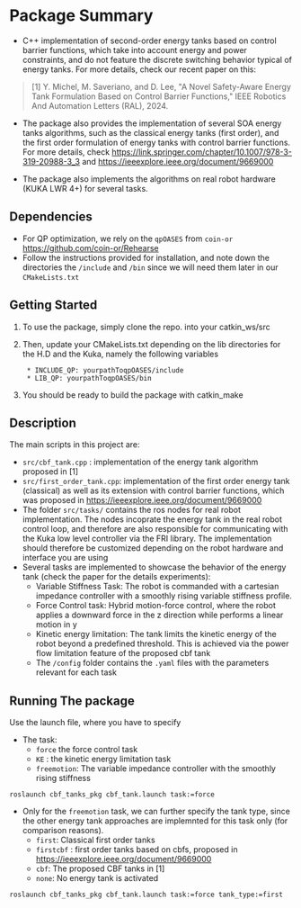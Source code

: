 # Package Summary

- C++ implementation of second-order energy tanks based on control barrier functions, which take into account energy and power constraints, and do not feature the discrete switching behavior typical of energy tanks. For more details, check our recent paper on this:


> [1] Y. Michel, M. Saveriano, and D. Lee, "A Novel Safety-Aware Energy Tank Formulation Based on Control Barrier Functions," IEEE Robotics And Automation Letters (RAL), 2024.

- The package also provides the implementation of several SOA energy tanks algorithms, such as the classical energy tanks (first order), and the first order formulation of energy tanks with control barrier functions. For more details, check https://link.springer.com/chapter/10.1007/978-3-319-20988-3_3 and
https://ieeexplore.ieee.org/document/9669000

- The package also implements the algorithms on real robot hardware (KUKA LWR  4+) for several tasks.

## Dependencies

- For QP optimization, we rely on the `qpOASES` from `coin-or` https://github.com/coin-or/Rehearse
- Follow the instructions provided for installation, and note down the directories the `/include` and `/bin` since we will need them later in our `CMakeLists.txt`

## Getting Started

1) To use the package, simply clone the repo. into your catkin_ws/src


2) Then, update your CMakeLists.txt depending on the lib directories for the H.D and the Kuka, namely the following variables

        * INCLUDE_QP: yourpathToqpOASES/include
        * LIB_QP: yourpathToqpOASES/bin

3) You should be ready to build the package with catkin_make


## Description
The main scripts in this project are:
-  `src/cbf_tank.cpp` : implementation of the energy tank algorithm proposed in [1]
-  `src/first_order_tank.cpp`: implementation of the first order energy tank (classical) as well as its extension with control barrier functions, which was proposed in https://ieeexplore.ieee.org/document/9669000
- The folder `src/tasks/` contains the ros nodes for real robot implementation. The nodes incoprate the energy tank in the real robot control loop, and therefore are also responsible for communicating with the Kuka low level controller via the FRI library. The implementation should therefore be customized depending on the robot hardware and interface you are using
- Several tasks are implemented to showcase the behavior of the energy tank (check the paper for the details experiments):
    - Variable Stiffness Task: The robot is commanded with a cartesian impedance controller with a smoothly rising variable stiffness profile.
    - Force Control task: Hybrid motion-force control, where the robot applies a downward force in the z direction while performs a linear motion in y
    - Kinetic energy limitation: The tank limits the kinetic energy of the robot beyond a predefined threshold. This is achieved via the power flow limitation feature of the proposed cbf tank
    - The `/config` folder contains the `.yaml` files with the parameters relevant for each task


## Running The package

Use the launch file, where you have to specify
- The task:
   - `force` the force control task
   - `KE` : the kinetic energy limitation task
   - `freemotion`: The variable impedance controller with the smoothly rising stiffness
```
roslaunch cbf_tanks_pkg cbf_tank.launch task:=force
```
- Only for the `freemotion` task, we can further specify the tank type, since the other energy tank approaches are implemnted for this task only (for comparison reasons).
   - `first`: Classical first order tanks
   - `firstcbf` : first order tanks based on cbfs, proposed in https://ieeexplore.ieee.org/document/9669000
   - `cbf`: The proposed CBF tanks in [1]
   - `none`: No energy tank is activated
```
roslaunch cbf_tanks_pkg cbf_tank.launch task:=force tank_type:=first
```

